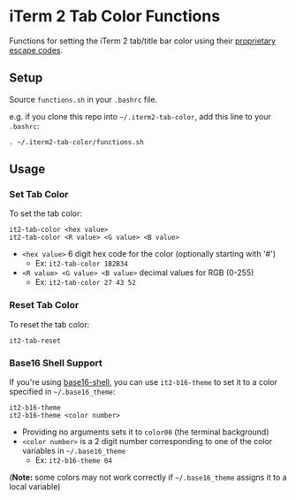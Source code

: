 # iTerm 2 Tab Color Functions

Functions for setting the iTerm 2 tab/title bar color using their [proprietary
escape codes](https://www.iterm2.com/documentation-escape-codes.html).

## Setup

Source `functions.sh` in your `.bashrc` file.  

e.g. if you clone this repo into `~/.iterm2-tab-color`, add this line to your
`.bashrc`:

```
. ~/.iterm2-tab-color/functions.sh
```

## Usage

### Set Tab Color

To set the tab color:

```
it2-tab-color <hex value>
it2-tab-color <R value> <G value> <B value>
```

- `<hex value>` 6 digit hex code for the color (optionally starting with '#')  
    - Ex: `it2-tab-color 1B2B34`
- `<R value> <G value> <B value>` decimal values for RGB (0-255)  
    - Ex: `it2-tab-color 27 43 52`


### Reset Tab Color

To reset the tab color:

```
it2-tab-reset
```


### Base16 Shell Support

If you're using [base16-shell](https://github.com/chriskempson/base16-shell),
you can use `it2-b16-theme` to set it to a color specified in `~/.base16_theme`:

```
it2-b16-theme 
it2-b16-theme <color number>
```

- Providing no arguments sets it to `color00` (the terminal background)
- `<color number>` is a 2 digit number corresponding to one of the color
  variables in `~/.base16_theme` 
    - Ex: `it2-b16-theme 04`
  
(**Note:** some colors may not work correctly if `~/.base16_theme` assigns it to
a local variable)

